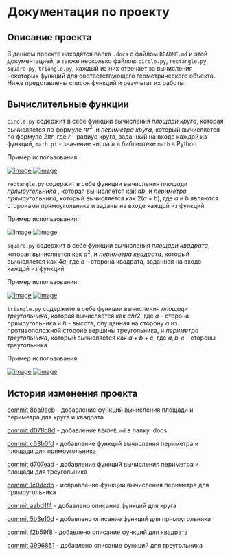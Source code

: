 # Документация по проекту

## Описание проекта

В данном проекте находятся папка `.docs` с  файлом `README.md` и этой документацией, а также несколько файлов: `circle.py`, `rectangle.py`, `square.py`, `triangle.py`, каждый из них отвечает за вычисления некоторых функций для соответствующего геометрического объекта.
Ниже представлены список функций и результат их работы.

## Вычислительные функции

`circle.py` содержит в себе функции вычисления _площади круга_, которая вычисляется по формуле  $\pi r^2$, и _периметра круга_, который вычисляется по формуле $2\pi r$, где $r$ - радиус круга, заданный на входе каждой из функций, `math.pi` - значение числа $\pi$ в библиотеке `math` в Python

Пример использования:

<a href="https://ibb.co/6gvMCvL"><img src="https://i.ibb.co/dGbTYbx/image.png" alt="image" border="0" /></a>
<a href="https://imgbb.com/"><img src="https://i.ibb.co/hcX9MjQ/image.png" alt="image" border="0" /></a>

`rectangle.py` содержит в себе функции вычисления _площади прямоугольника_ , которая вычисляется как $ab$, и _периметра прямоугольника_, который вычисляется как $2(a+b)$, где $a$ и $b$ являются сторонами прямоугольника и заданы на входе каждой из функций

Пример использования:

<a href="https://ibb.co/m55GyRM"><img src="https://i.ibb.co/N22sNFH/image.png" alt="image" border="0" /></a>
<a href="https://imgbb.com/"><img src="https://i.ibb.co/6PYtWcG/image.png" alt="image" border="0" /></a>

`square.py` содержит в себе функции вычисления _площади квадрата_, которая вычисляется как $a^2$, и _периметра квадрата_, который вычисляется как $4a$, где $a$ - сторона квадрата,  заданная на входе каждой из функций

Пример использования:

<a href="https://ibb.co/WPvN5qV"><img src="https://i.ibb.co/dL4sM1m/image.png" alt="image" border="0" /></a>
<a href="https://imgbb.com/"><img src="https://i.ibb.co/26X62xH/image.png" alt="image" border="0" /></a>

`triangle.py` содержите в себе функции вычисления _площади треугольника_, которая вычисляется как $ah/2$, где $a$ - сторона прямоугольника и $h$ - высота, опущенная на сторону $a$ из противоположной стороне вершины треугольника, и _периметра треугольника_, который вычисляется как $a+b+c$, где $a,b,c$ - стороны треугольника

Пример использования:

<a href="https://ibb.co/TRxNmr8"><img src="https://i.ibb.co/mtVP6Sq/image.png" alt="image" border="0" /></a>
<a href="https://imgbb.com/"><img src="https://i.ibb.co/sWL7MDk/image.png" alt="image" border="0" /></a>

## История изменения проекта
[commit 8ba9aeb](https://github.com/VyacheslavAtamanyuk/geometric_lib/commit/8ba9aeb3cea847b63a91ac378a2a6db758682460) - добавление функций вычисления площади и периметра для круга и квадрата

[commit d078c8d](https://github.com/VyacheslavAtamanyuk/geometric_lib/commit/d078c8d9ee6155f3cb0e577d28d337b791de28e2) - добавление `README.md` в папку .docs

[commit c63b0fd](https://github.com/VyacheslavAtamanyuk/geometric_lib/commit/c63b0fd9555420054a1d1c37f0bb049ea431dffb) - добавление функций вычисления периметра и площади для прямоугольника

[commit  d707ead](https://github.com/VyacheslavAtamanyuk/geometric_lib/commit/d707ead983ef48c9d443711f3ddcdb29924c127f) - добавление функций вычисления периметра и площади для треугольника

[commit 1c0dcdb](https://github.com/VyacheslavAtamanyuk/geometric_lib/commit/1c0dcdb5f7f82ce5e6bc523adfbde2d60818f6b8) - исправление функции вычисления периметра для прямоугольника

[commit aabd1f4](https://github.com/VyacheslavAtamanyuk/geometric_lib/commit/aabd1f4503d444edc52608f350feec67ca8ee154) - добавлено описание функций для круга

[commit 5b3e10d](https://github.com/VyacheslavAtamanyuk/geometric_lib/commit/5b3e10d20aea6fa9a0ec07b649b67832db37257d) - добавлено описание функций для прямоугольника

[commit f2b59f8](https://github.com/VyacheslavAtamanyuk/geometric_lib/commit/f2b59f852e385494127e64f4aaef83695a4655cc) - добавлено описание функций для квадрата

[commit 3996851](https://github.com/VyacheslavAtamanyuk/geometric_lib/commit/39968514f0345ddee5b6f960de90d8c6c9ed92f5) - добавлено описание функций для треугольника
